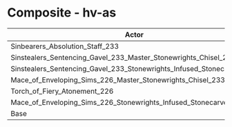 # Composite - hv-as
| Actor | DPS | Increase |
|---|:---:|:---:|
|Sinbearers_Absolution_Staff_233|6379|36.24%|
|Sinstealers_Sentencing_Gavel_233_Master_Stonewrights_Chisel_233|6369|36.02%|
|Sinstealers_Sentencing_Gavel_233_Stonewrights_Infused_Stonecarver_226|6355|35.72%|
|Mace_of_Enveloping_Sims_226_Master_Stonewrights_Chisel_233|6299|34.52%|
|Torch_of_Fiery_Atonement_226|6282|34.16%|
|Mace_of_Enveloping_Sims_226_Stonewrights_Infused_Stonecarver_226|6272|33.95%|
|Base|4682|0.00%|
